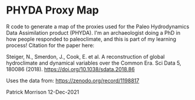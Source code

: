 # PHYDA Proxy Map

R code to generate a map of the proxies used for the Paleo Hydrodynamics Data Assimilation product (PHYDA). I'm an archaeologist doing a PhD in how people responded to paleoclimate, and this is part of my learning process! Citation for the paper here: 

Steiger, N., Smerdon, J., Cook, E. et al. A reconstruction of global hydroclimate and dynamical variables over the Common Era. Sci Data 5, 180086 (2018). https://doi.org/10.1038/sdata.2018.86

Uses the data from: https://zenodo.org/record/1198817

Patrick Morrison 12-Dec-2021
